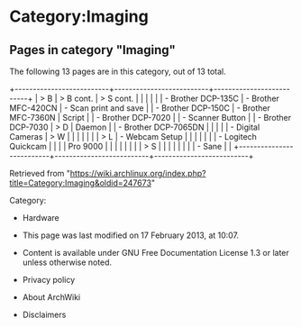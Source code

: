 Category:Imaging
================

Pages in category "Imaging"
---------------------------

The following 13 pages are in this category, out of 13 total.

+--------------------------+--------------------------+--------------------------+
| > B                      | > B cont.                | > S cont.                |
|                          |                          |                          |
| -   Brother DCP-135C     | -   Brother MFC-420CN    | -   Scan print and save  |
| -   Brother DCP-150C     | -   Brother MFC-7360N    |     Script               |
| -   Brother DCP-7020     |                          | -   Scanner Button       |
| -   Brother DCP-7030     | > D                      |     Daemon               |
| -   Brother DCP-7065DN   |                          |                          |
|                          | -   Digital Cameras      | > W                      |
|                          |                          |                          |
|                          | > L                      | -   Webcam Setup         |
|                          |                          |                          |
|                          | -   Logitech Quickcam    |                          |
|                          |     Pro 9000             |                          |
|                          |                          |                          |
|                          | > S                      |                          |
|                          |                          |                          |
|                          | -   Sane                 |                          |
+--------------------------+--------------------------+--------------------------+

Retrieved from
"https://wiki.archlinux.org/index.php?title=Category:Imaging&oldid=247673"

Category:

-   Hardware

-   This page was last modified on 17 February 2013, at 10:07.
-   Content is available under GNU Free Documentation License 1.3 or
    later unless otherwise noted.
-   Privacy policy
-   About ArchWiki
-   Disclaimers
